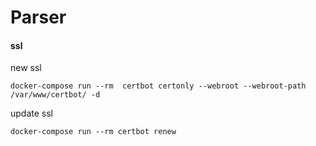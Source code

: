 # Parser

#### ssl

new ssl
```
docker-compose run --rm  certbot certonly --webroot --webroot-path /var/www/certbot/ -d
```

update ssl
```
docker-compose run --rm certbot renew
```